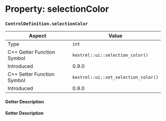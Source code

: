 
# Property: selectionColor
### `ControlDefinition.selectionColor`

| Aspect | Value |
| --- | --- |
| Type | `int` |
| C++ Getter Function Symbol | `kestrel::ui::selection_color()` |
| Introduced | 0.9.0 |
| C++ Setter Function Symbol | `kestrel::ui::set_selection_color()` |
| Introduced | 0.9.0 |

#### Getter Description

#### Setter Description


